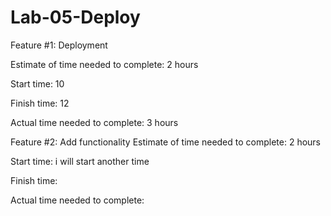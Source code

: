 # Lab-05-Deploy
Feature #1: Deployment

Estimate of time needed to complete: 2 hours

Start time: 10

Finish time: 12

Actual time needed to complete: 3 hours


Feature #2: Add functionality
Estimate of time needed to complete: 2 hours

Start time: i will start another time

Finish time: 

Actual time needed to complete: 